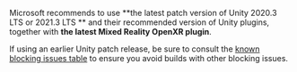 <!-- UNCOMMENT THE FOLLOWING WHEN THERE IS A BLOCKING ISSUE WITH THE LATEST UNITY VERSION: -->
<!--
> [!IMPORTANT]
> The latest Unity 2021 release has [a known blocking performance bug with HoloLens 2](../../known-issues.md) if the project is using URP rendering pipeline.  
>
> For new projects using URP rendering, we recommend using latest **Unity 2020.3.35f1 or later LTS** with **the latest Mixed Reality OpenXR plugin** to avoid this issue.
> 
> If using other Unity releases, consult the [known active blocking issues](../../known-issues.md#active-blocking-issues) to ensure you avoid builds with other blocking issues.
-->

<!-- UNCOMMENT THE FOLLOWING WHEN THE CURRENT UNITY VERSION HAS NO BLOCKING ISSUE: -->

Microsoft recommends to use **the latest patch version of Unity 2020.3 LTS or 2021.3 LTS ** and their recommended version of Unity plugins, together with **the latest Mixed Reality OpenXR plugin**.
 
If using an earlier Unity patch release, be sure to consult the [known blocking issues table](../../known-issues.md#active-blocking-issues) to ensure you avoid builds with other blocking issues.
